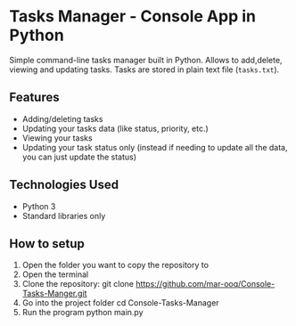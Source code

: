 # Tasks Manager - Console App in Python

Simple command-line tasks manager built in Python. Allows to add,delete, viewing and updating tasks. Tasks are stored in plain text file (`tasks.txt`).

## Features
- Adding/deleting tasks
- Updating your tasks data (like status, priority, etc.)
- Viewing your tasks
- Updating your task status only (instead if needing to update all the data, you can just update the status)

## Technologies Used
- Python 3
- Standard libraries only

## How to setup
1. Open the folder you want to copy the repository to
2. Open the terminal
3. Clone the repository:
   git clone https://github.com/mar-ooq/Console-Tasks-Manger.git
4. Go into the project folder
   cd Console-Tasks-Manager
5. Run the program
   python main.py
